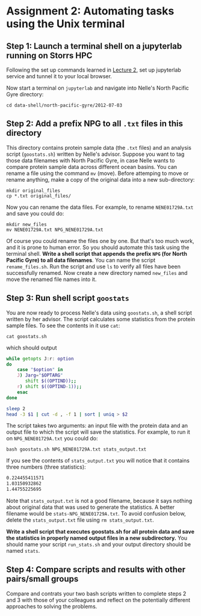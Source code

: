 # Assignment 2: Automating tasks using the Unix terminal

## Step 1: Launch a terminal shell on a jupyterlab running on Storrs HPC

Following the set up commands learned in [Lecture 2](../lectures/02/README.md), set up jupyterlab service and tunnel it to your local browser.

Now start a terminal on `jupyterlab` and navigate into Nelle's North Pacific Gyre directory:

    cd data-shell/north-pacific-gyre/2012-07-03

## Step 2: Add a prefix NPG to all `.txt` files in this directory
This directory contains protein sample data (the `.txt` files) and an analysis script (`goostats.sh`) written by Nelle's advisor. Suppose you want to tag those data filenames with North Pacific Gyre, in case Nelle wants to compare protein sample data across different ocean basins.  You can rename a file using the command `mv` (move). Before attemping to move or rename anything, make a copy of the original data into a new sub-directory:

    mkdir original_files
    cp *.txt original_files/

Now you can rename the data files. For example, to rename `NENE01729A.txt` and save  you could do:

    mkdir new_files
    mv NENE01729A.txt NPG_NENE01729A.txt

Of course you could rename the files one by one. But that's too much work, and it is prone to human error. So you should automate this task using the terminal shell. **Write a shell script that appends the prefix `NPG` (for North Pacific Gyre) to all data filenames**. You can name the script `rename_files.sh`. Run the script and use `ls` to verify all files have been successfully renamed. Now create a new directory named `new_files` and move the renamed file names into it.

## Step 3: Run shell script `goostats`

You are now ready to process Nelle's data  using `goostats.sh`, a shell script written by her advisor. The script calculates some statistics from the protein sample files. To see the contents in it use `cat`:

    cat goostats.sh

which should output 

```BASH
while getopts J:r: option
do
    case "$option" in
    J) Jarg="$OPTARG"
       shift $((OPTIND));;
    r) shift $((OPTIND-1));;
    esac
done

sleep 2
head -3 $1 | cut -d , -f 1 | sort | uniq > $2
```

The script takes two arguments: an input file with the protein data and an output file to which the script will save the statistics. For example, to run it on `NPG_NENE01729A.txt` you could do:

    bash goostats.sh NPG_NENE01729A.txt stats_output.txt

If you see the contents of `stats_output.txt` you will notice that it contains three numbers (three statistics):

```BASH
0.224455411571
1.03150932862
1.44755225695
```

Note that `stats_output.txt` is not a good filename, because it says nothing about original data that was used to generate the statistics. A better filename would be `stats-NPG_NENE01729A.txt`. To avoid confusion below, delete the `stats_output.txt` file using `rm stats_output.txt`.  

**Write a shell script that executes goostats.sh for all protein data and save the statistics in properly named output files in a new subdirectory.** You should name your script `run_stats.sh` and your output directory should be named `stats`. 

## Step 4: Compare scripts and results with other pairs/small groups
Compare and contrats your two bash scripts written to complete steps 2 and 3 with those of your colleagues and reflect on the potentially different approaches to solving the problems.

